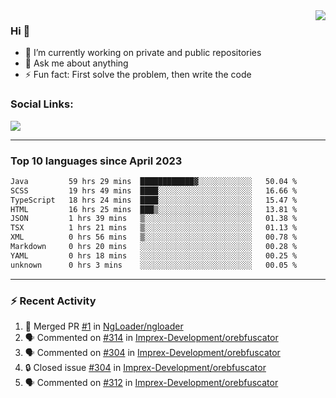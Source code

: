 <!--
<a href="https://wuffy.eu">
  <img align="right" src="https://github.com/ngloader/ngloader/blob/devcard/devcard.png" height="410" width="300" alt="NgLoader's Dev Card"/>
</a>
-->

<a href="https://wuffy.eu">
  <img align="right" src="https://github-readme-stats.vercel.app/api?username=ngloader&count_private=true&include_all_commits=true&show_icons=true&theme=dracula" />
</a>

### Hi 👋
- 🔭 I’m currently working on private and public repositories
- 💬 Ask me about anything
- ⚡ Fun fact: First solve the problem, then write the code

### Social Links:
<a href="https://discord.gg/jUtRU5Q">
  <img src="https://dcbadge.vercel.app/api/shield/128286216708685824?style=flat&theme=clean&compact=true" />
</a>

<!--
---

<div>
  <img src="https://github-readme-stats.vercel.app/api/wakatime?username=NgLoader&api_domain=wakapi.wuffy.dev&bg_color=282a36&title_color=ff6e96&icon_color=2F855A&text_color=ffffff&custom_title=Week%20Stats&layout=compact" />
</div>

---

<div>
  <img height="170" align="left" src="https://github-readme-stats.vercel.app/api?username=ngloader&count_private=true&include_all_commits=true&show_icons=true&theme=dracula" />
  <img src="https://github-readme-stats.vercel.app/api/top-langs/?username=ngloader&layout=compact&theme=dracula" />
</div>

---

<a href="https://github.com/ryo-ma/github-profile-trophy">
  <img width=800 src="https://github-profile-trophy.vercel.app/?username=ngloader&column=8&theme=dracula&no-frame=true"/>
</a>
-->

---

### Top 10 languages since April 2023

<!--START_SECTION:waka-->

```txt
Java         59 hrs 29 mins  ████████████▓░░░░░░░░░░░░   50.04 %
SCSS         19 hrs 49 mins  ████░░░░░░░░░░░░░░░░░░░░░   16.66 %
TypeScript   18 hrs 24 mins  ████░░░░░░░░░░░░░░░░░░░░░   15.47 %
HTML         16 hrs 25 mins  ███▒░░░░░░░░░░░░░░░░░░░░░   13.81 %
JSON         1 hrs 39 mins   ▒░░░░░░░░░░░░░░░░░░░░░░░░   01.38 %
TSX          1 hrs 21 mins   ▒░░░░░░░░░░░░░░░░░░░░░░░░   01.13 %
XML          0 hrs 56 mins   ▒░░░░░░░░░░░░░░░░░░░░░░░░   00.78 %
Markdown     0 hrs 20 mins   ░░░░░░░░░░░░░░░░░░░░░░░░░   00.28 %
YAML         0 hrs 18 mins   ░░░░░░░░░░░░░░░░░░░░░░░░░   00.25 %
unknown      0 hrs 3 mins    ░░░░░░░░░░░░░░░░░░░░░░░░░   00.05 %
```

<!--END_SECTION:waka-->

---

### :zap: Recent Activity
<!--START_SECTION:activity-->
1. 🎉 Merged PR [#1](https://github.com/NgLoader/ngloader/pull/1) in [NgLoader/ngloader](https://github.com/NgLoader/ngloader)
2. 🗣 Commented on [#314](https://github.com/Imprex-Development/orebfuscator/issues/314#issuecomment-1703886213) in [Imprex-Development/orebfuscator](https://github.com/Imprex-Development/orebfuscator)
3. 🗣 Commented on [#304](https://github.com/Imprex-Development/orebfuscator/issues/304#issuecomment-1703338383) in [Imprex-Development/orebfuscator](https://github.com/Imprex-Development/orebfuscator)
4. 🔒 Closed issue [#304](https://github.com/Imprex-Development/orebfuscator/issues/304) in [Imprex-Development/orebfuscator](https://github.com/Imprex-Development/orebfuscator)
5. 🗣 Commented on [#312](https://github.com/Imprex-Development/orebfuscator/issues/312#issuecomment-1693534922) in [Imprex-Development/orebfuscator](https://github.com/Imprex-Development/orebfuscator)
<!--END_SECTION:activity-->
